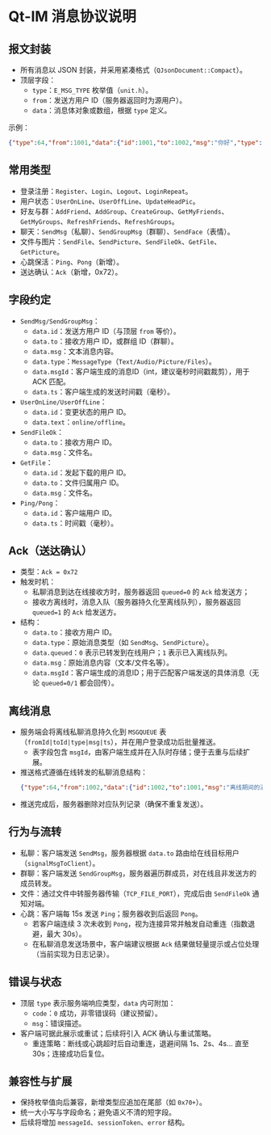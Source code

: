 # Qt-IM 消息协议说明

## 报文封装
- 所有消息以 JSON 封装，并采用紧凑格式（`QJsonDocument::Compact`）。
- 顶层字段：
  - `type`：`E_MSG_TYPE` 枚举值（`unit.h`）。
  - `from`：发送方用户 ID（服务器返回时为源用户）。
  - `data`：消息体对象或数组，根据 `type` 定义。

示例：
```json
{"type":64,"from":1001,"data":{"id":1001,"to":1002,"msg":"你好","type":0}}
```

## 常用类型
- 登录注册：`Register`、`Login`、`Logout`、`LoginRepeat`。
- 用户状态：`UserOnLine`、`UserOffLine`、`UpdateHeadPic`。
- 好友与群：`AddFriend`、`AddGroup`、`CreateGroup`、`GetMyFriends`、`GetMyGroups`、`RefreshFriends`、`RefreshGroups`。
- 聊天：`SendMsg`（私聊）、`SendGroupMsg`（群聊）、`SendFace`（表情）。
- 文件与图片：`SendFile`、`SendPicture`、`SendFileOk`、`GetFile`、`GetPicture`。
- 心跳保活：`Ping`、`Pong`（新增）。
- 送达确认：`Ack`（新增，0x72）。

## 字段约定
- `SendMsg/SendGroupMsg`：
  - `data.id`：发送方用户 ID（与顶层 `from` 等价）。
  - `data.to`：接收方用户 ID，或群组 ID（群聊）。
  - `data.msg`：文本消息内容。
  - `data.type`：`MessageType`（`Text/Audio/Picture/Files`）。
  - `data.msgId`：客户端生成的消息ID（int，建议毫秒时间戳裁剪），用于 ACK 匹配。
  - `data.ts`：客户端生成的发送时间戳（毫秒）。
- `UserOnLine/UserOffLine`：
  - `data.id`：变更状态的用户 ID。
  - `data.text`：`online/offline`。
- `SendFileOk`：
  - `data.to`：接收方用户 ID。
  - `data.msg`：文件名。
- `GetFile`：
  - `data.id`：发起下载的用户 ID。
  - `data.to`：文件归属用户 ID。
  - `data.msg`：文件名。
- `Ping/Pong`：
  - `data.id`：客户端用户 ID。
  - `data.ts`：时间戳（毫秒）。

## Ack（送达确认）
- 类型：`Ack = 0x72`
- 触发时机：
  - 私聊消息到达在线接收方时，服务器返回 `queued=0` 的 `Ack` 给发送方；
  - 接收方离线时，消息入队（服务器持久化至离线队列），服务器返回 `queued=1` 的 `Ack` 给发送方。
- 结构：
  - `data.to`：接收方用户 ID。
  - `data.type`：原始消息类型（如 `SendMsg`、`SendPicture`）。
  - `data.queued`：`0` 表示已转发到在线用户；`1` 表示已入离线队列。
  - `data.msg`：原始消息内容（文本/文件名等）。
  - `data.msgId`：客户端生成的消息ID；用于匹配客户端发送的具体消息（无论 `queued=0/1` 都会回传）。

## 离线消息
- 服务端会将离线私聊消息持久化到 `MSGQUEUE` 表（`fromId|toId|type|msg|ts`），并在用户登录成功后批量推送。
  - 表字段包含 `msgId`，由客户端生成并在入队时存储；便于去重与后续扩展。
- 推送格式遵循在线转发的私聊消息结构：
  ```json
  {"type":64,"from":1002,"data":{"id":1002,"to":1001,"msg":"离线期间的消息","type":0}}
  ```
- 推送完成后，服务器删除对应队列记录（确保不重复发送）。

## 行为与流转
- 私聊：客户端发送 `SendMsg`，服务器根据 `data.to` 路由给在线目标用户（`signalMsgToClient`）。
- 群聊：客户端发送 `SendGroupMsg`，服务器遍历群成员，对在线且非发送方的成员转发。
- 文件：通过文件中转服务器传输（`TCP_FILE_PORT`），完成后由 `SendFileOk` 通知对端。
- 心跳：客户端每 15s 发送 `Ping`；服务器收到后返回 `Pong`。
  - 若客户端连续 3 次未收到 `Pong`，视为连接异常并触发自动重连（指数退避，最大 30s）。
  - 在私聊消息发送场景中，客户端建议根据 `Ack` 结果做轻量提示或占位处理（当前实现为日志记录）。

## 错误与状态
- 顶层 `type` 表示服务端响应类型，`data` 内可附加：
  - `code`：`0` 成功，非零错误码（建议预留）。
  - `msg`：错误描述。
- 客户端可据此展示或重试；后续将引入 ACK 确认与重试策略。
  - 重连策略：断线或心跳超时后自动重连，退避间隔 1s、2s、4s... 直至 30s；连接成功后复位。

## 兼容性与扩展
- 保持枚举值向后兼容，新增类型应追加在尾部（如 `0x70+`）。
- 统一大小写与字段命名；避免语义不清的短字段。
- 后续将增加 `messageId`、`sessionToken`、`error` 结构。